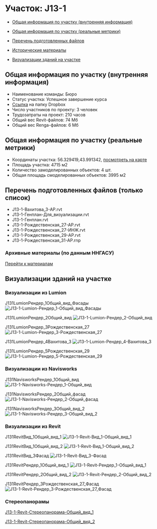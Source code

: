 # Участок: J13-1

* [Общая информация по участку (внутренняя информация)](#Chapter1)

* [Общая информация по участку (реальные метрики)](#Chapter2)

* [Перечень подготовленных файлов](#Chapter3)

* [Исторические материалы](#Chapter5)

* [Визуализации зданий на участке](#Chapter6)

## <a id="Chapter1"></a> Общая информация по участку (внутренняя информация)
+ Наименование команды: Бюро
+ Статус участка: Успешное завершение курса
+ [Ссылка](https://www.dropbox.com/sh/wvvgv1nw1iqred9/AABXuUJh8_HvDQstf3Cb3av_a/J13_1?dl=0) на папку Dropbox
+ Число участников по проекту: 3 человек
+ Трудозатраты на проект: 210 часов
+ Общий вес Revit-файлов: 74 Мб
+ Общий вес Renga-файлов: 6 Мб
## <a id="Chapter2"></a> Общая информация по участку (реальные метрики)
+ Координаты участка: 56.329419,43.991342, [посмотреть на карте](https://yandex.ru/maps/47/nizhny-novgorod/?ll=43.991342%2C56.329419&z=19)
+ Площадь участка: 4715 м2
+ Количество замоделированных объектов: 4 шт.
+ Общая площадь смоделированных объектов: 3995 м2
## <a id="Chapter3"></a> Перечень подготовленных файлов (только список)
+ J13-1-Вахитова_3-АР.rvt
+ J13-1-Генплан-Для_визуализации.rvt
+ J13-1-Генплан.rvt
+ J13-1-Рождественская_27-АР.rvt
+ J13-1-Рождественская_27-ИНЖ.rvt
+ J13-1-Рождественская_29-АР.rvt
+ J13-1-Рождественская_31-АР.rnp
### <a id="Chapter5"></a> Архивные материалы (по данным ННГАСУ)
[Перейти к материалам](/BuidingsInfo/4e740e22-87bd-4b8e-a967-4bf895fcf3c4/About.md)
## <a id="Chapter6"></a> Визуализации зданий на участке
### Визуализации из Lumion
J131LumionРендер_1Общий_вид_Фасады
![J13-1-Lumion-Рендер_1-Общий_вид_Фасады](/Images/J13_1/J13-1-Lumion-Рендер_1-Общий_вид_Фасады_Compressed.jpg)

J131LumionРендер_2Общий_вид
![J13-1-Lumion-Рендер_2-Общий_вид](/Images/J13_1/J13-1-Lumion-Рендер_2-Общий_вид_Compressed.jpg)

J131LumionРендер_3Рождественская_27
![J13-1-Lumion-Рендер_3-Рождественская_27](/Images/J13_1/J13-1-Lumion-Рендер_3-Рождественская_27_Compressed.jpg)

J131LumionРендер_4Вахитова_3
![J13-1-Lumion-Рендер_4-Вахитова_3](/Images/J13_1/J13-1-Lumion-Рендер_4-Вахитова_3_Compressed.jpg)

J131LumionРендер_5Рождественская_29
![J13-1-Lumion-Рендер_5-Рождественская_29](/Images/J13_1/J13-1-Lumion-Рендер_5-Рождественская_29_Compressed.jpg)

### Визуализации из Navisworks
J131NavisworksРендер_1Общий_вид
![J13-1-Navisworks-Рендер_1-Общий_вид](/Images/J13_1/J13-1-Navisworks-Рендер_1-Общий_вид_Compressed.jpg)

J131NavisworksРендер_2Общий_фасад
![J13-1-Navisworks-Рендер_2-Общий_фасад](/Images/J13_1/J13-1-Navisworks-Рендер_2-Общий_фасад_Compressed.jpg)

J131NavisworksРендер_3Общий_вид_2
![J13-1-Navisworks-Рендер_3-Общий_вид_2](/Images/J13_1/J13-1-Navisworks-Рендер_3-Общий_вид_2_Compressed.jpg)

### Визуализации из Revit
J131RevitВид_1Общий_вид_1
![J13-1-Revit-Вид_1-Общий_вид_1](/Images/J13_1/J13-1-Revit-Вид_1-Общий_вид_1_Compressed.jpg)

J131RevitВид_1Общий_вид_2
![J13-1-Revit-Вид_1-Общий_вид_2](/Images/J13_1/J13-1-Revit-Вид_1-Общий_вид_2_Compressed.jpg)

J131RevitВид_3Фасад
![J13-1-Revit-Вид_3-Фасад](/Images/J13_1/J13-1-Revit-Вид_3-Фасад_Compressed.jpg)

J131RevitРендер_1Общий_вид_1
![J13-1-Revit-Рендер_1-Общий_вид_1](/Images/J13_1/J13-1-Revit-Рендер_1-Общий_вид_1_Compressed.jpg)

J131RevitРендер_2Общий_вид_2
![J13-1-Revit-Рендер_2-Общий_вид_2](/Images/J13_1/J13-1-Revit-Рендер_2-Общий_вид_2_Compressed.jpg)

J131RevitРендер_3Рождественская_27_Фасад
![J13-1-Revit-Рендер_3-Рождественская_27_Фасад](/Images/J13_1/J13-1-Revit-Рендер_3-Рождественская_27_Фасад_Compressed.jpg)

### Стереопанорамы
[J13-1-Revit-Стереопанорама-Общий_вид_1](https://pano.autodesk.com/pano.html?url=jpgs/736a6234-a013-4c7a-b975-47de6a764e0e&version=2)

[J13-1-Revit-Стереопанорама-Общий_вид_2](https://pano.autodesk.com/pano.html?url=jpgs/ed1c5eba-47ef-4597-b90f-a9ae2acb61a1&version=2)

